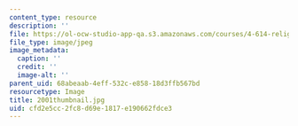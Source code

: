 ```yaml
---
content_type: resource
description: ''
file: https://ol-ocw-studio-app-qa.s3.amazonaws.com/courses/4-614-religious-architecture-and-islamic-cultures-fall-2002/cfd2e5cc2fc8d69e1817e190662fdce3_2001thumbnail.jpg
file_type: image/jpeg
image_metadata:
  caption: ''
  credit: ''
  image-alt: ''
parent_uid: 68abeaab-4eff-532c-e858-18d3ffb567bd
resourcetype: Image
title: 2001thumbnail.jpg
uid: cfd2e5cc-2fc8-d69e-1817-e190662fdce3
---
```

